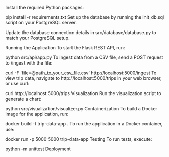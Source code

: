 Install the required Python packages:


pip install -r requirements.txt
Set up the database by running the init_db.sql script on your PostgreSQL server.

Update the database connection details in src/database/database.py to match your PostgreSQL setup.

Running the Application
To start the Flask REST API, run:

python src/api/app.py
To ingest data from a CSV file, send a POST request to /ingest with the file:



curl -F 'file=@path_to_your_csv_file.csv' http://localhost:5000/ingest
To view trip data, navigate to http://localhost:5000/trips in your web browser, or use curl:



curl http://localhost:5000/trips
Visualization
Run the visualization script to generate a chart:



python src/visualization/visualizer.py
Containerization
To build a Docker image for the application, run:



docker build -t trip-data-app .
To run the application in a Docker container, use:



docker run -p 5000:5000 trip-data-app
Testing
To run tests, execute:



python -m unittest
Deployment



